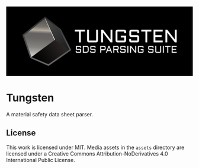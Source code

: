 ![Tungsten Logo](assets/tungsten-wide-dark-bg-pad.png)

# Tungsten

A material safety data sheet parser.

## License

This work is licensed under MIT. Media assets in the `assets` directory are licensed under a
Creative Commons Attribution-NoDerivatives 4.0 International Public License.
